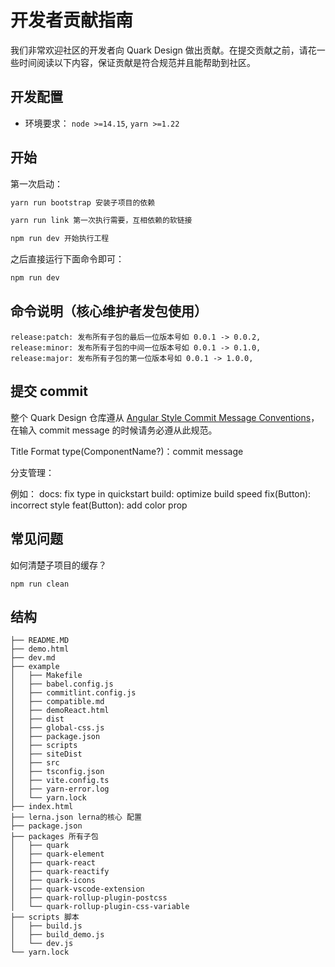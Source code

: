 # 开发者贡献指南

我们非常欢迎社区的开发者向 Quark Design 做出贡献。在提交贡献之前，请花一些时间阅读以下内容，保证贡献是符合规范并且能帮助到社区。


## 开发配置

* 环境要求： `node >=14.15`, `yarn >=1.22`

## 开始

第一次启动：
```bash
yarn run bootstrap 安装子项目的依赖

yarn run link 第一次执行需要，互相依赖的软链接

npm run dev 开始执行工程
```

之后直接运行下面命令即可：
```bash
npm run dev
```

## 命令说明（核心维护者发包使用）

```
release:patch: 发布所有子包的最后一位版本号如 0.0.1 -> 0.0.2,
release:minor: 发布所有子包的中间一位版本号如 0.0.1 -> 0.1.0,
release:major: 发布所有子包的第一位版本号如 0.0.1 -> 1.0.0,
```

## 提交 commit
整个 Quark Design 仓库遵从 [Angular Style Commit Message Conventions](https://gist.github.com/stephenparish/9941e89d80e2bc58a153)，在输入 commit message 的时候请务必遵从此规范。

Title Format
type(ComponentName?)：commit message

分支管理：

例如：
docs: fix type in quickstart
build: optimize build speed
fix(Button): incorrect style
feat(Button): add color prop


## 常见问题
如何清楚子项目的缓存？
```
npm run clean
```

## 结构
```
├── README.MD 
├── demo.html
├── dev.md
├── example
│   ├── Makefile
│   ├── babel.config.js
│   ├── commitlint.config.js
│   ├── compatible.md
│   ├── demoReact.html
│   ├── dist
│   ├── global-css.js
│   ├── package.json
│   ├── scripts
│   ├── siteDist
│   ├── src
│   ├── tsconfig.json
│   ├── vite.config.ts
│   ├── yarn-error.log
│   └── yarn.lock
├── index.html
├── lerna.json lerna的核心 配置
├── package.json
├── packages 所有子包
│   ├── quark
│   ├── quark-element
│   ├── quark-react
│   ├── quark-reactify
│   ├── quark-icons
│   ├── quark-vscode-extension
│   ├── quark-rollup-plugin-postcss
│   └── quark-rollup-plugin-css-variable
├── scripts 脚本
│   ├── build.js
│   ├── build_demo.js
│   └── dev.js
└── yarn.lock
```
